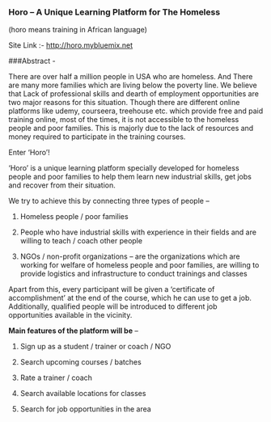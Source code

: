 
### Horo – A Unique Learning Platform for The Homeless
(horo means training in African language)

Site Link :- http://horo.mybluemix.net

###Abstract - 

There are over half a million people in USA who are homeless. And There are many more families which are living below the poverty line. We believe that Lack of professional skills and dearth of employment opportunities are two major reasons for this situation.  Though there are different online platforms like udemy, courseera, treehouse etc. which provide free and paid training online, most of the times, it is not accessible to the homeless people and poor families. This is majorly due to the lack of resources and money required to participate in the training courses. 

Enter ‘Horo’! 

‘Horo’ is a unique learning platform specially developed for homeless people and poor families to help them learn new industrial skills, get jobs and recover from their situation. 

We try to achieve this by connecting three types of people – 

1.	Homeless people / poor families 

2.	People who have industrial skills with experience in their fields and are willing to teach / coach other people

3.	NGOs / non-profit organizations – are the organizations which are working for welfare of homeless people and poor families, are willing to provide logistics and infrastructure to conduct trainings and classes

Apart from this, every participant will be given a ‘certificate of accomplishment’ at the end of the course, which he can use to get a job. Additionally, qualified people will be introduced to different job opportunities available in the vicinity. 

**Main features of the platform will be** – 

1.	Sign up as a student / trainer or coach / NGO

2.	Search upcoming courses / batches

3.	Rate a trainer / coach

4.	Search available locations for classes

5.	Search for job opportunities in the area




